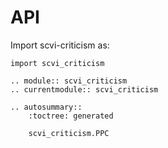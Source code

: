 # API

Import scvi-criticism as:

```
import scvi_criticism
```

```{eval-rst}
.. module:: scvi_criticism
.. currentmodule:: scvi_criticism

.. autosummary::
    :toctree: generated

    scvi_criticism.PPC
```
